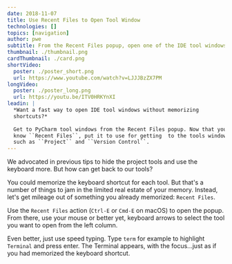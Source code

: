 ```yaml
---
date: 2018-11-07
title: Use Recent Files to Open Tool Window
technologies: []
topics: [navigation]
author: pwe
subtitle: From the Recent Files popup, open one of the IDE tool windows.
thumbnail: ./thumbnail.png
cardThumbnail: ./card.png
shortVideo:
  poster: ./poster_short.png
  url: https://www.youtube.com/watch?v=LJJJBzZX7PM
longVideo:
  poster: ./poster_long.png
  url: https://youtu.be/ITV0HRKYnXI
leadin: |
  *Want a fast way to open IDE tool windows without memorizing 
  shortcuts?*
  
  Get to PyCharm tool windows from the Recent Files popup. Now that you 
  know ``Recent Files``, put it to use for getting  to the tools windows 
  such as ``Project`` and ``Version Control``.
---
```


We advocated in previous tips to hide the project tools and use
the keyboard more. But how can get back to our tools?

You could memorize the keyboard shortcut for each tool. But that's
a number of things to jam in the limited real estate of your
memory. Instead, let's get mileage out of something you already
memorized: `Recent Files`.

Use the `Recent Files` action (`Ctrl-E` or `Cmd-E` on macOS)
to open the popup. From there, use your mouse or better yet,
keyboard arrows to select the tool you want to open from the
left column.

Even better, just use speed typing. Type `term` for example to
highlight `Terminal` and press enter. The Terminal appears, with
the focus...just as if you had memorized the keyboard shortcut.
